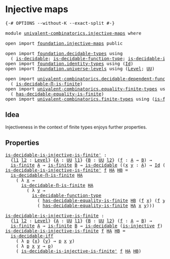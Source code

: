 # Injective maps

<pre class="Agda"><a id="27" class="Symbol">{-#</a> <a id="31" class="Keyword">OPTIONS</a> <a id="39" class="Pragma">--without-K</a> <a id="51" class="Pragma">--exact-split</a> <a id="65" class="Symbol">#-}</a>

<a id="70" class="Keyword">module</a> <a id="77" href="univalent-combinatorics.injective-maps.html" class="Module">univalent-combinatorics.injective-maps</a> <a id="116" class="Keyword">where</a>

<a id="123" class="Keyword">open</a> <a id="128" class="Keyword">import</a> <a id="135" href="foundation.injective-maps.html" class="Module">foundation.injective-maps</a> <a id="161" class="Keyword">public</a>

<a id="169" class="Keyword">open</a> <a id="174" class="Keyword">import</a> <a id="181" href="foundation.decidable-types.html" class="Module">foundation.decidable-types</a> <a id="208" class="Keyword">using</a>
  <a id="216" class="Symbol">(</a> <a id="218" href="foundation.decidable-types.html#1741" class="Function">is-decidable</a><a id="230" class="Symbol">;</a> <a id="232" href="foundation.decidable-types.html#4311" class="Function">is-decidable-function-type</a><a id="258" class="Symbol">;</a> <a id="260" href="foundation.decidable-types.html#5377" class="Function">is-decidable-iff</a><a id="276" class="Symbol">)</a>
<a id="278" class="Keyword">open</a> <a id="283" class="Keyword">import</a> <a id="290" href="foundation.identity-types.html" class="Module">foundation.identity-types</a> <a id="316" class="Keyword">using</a> <a id="322" class="Symbol">(</a><a id="323" href="foundation-core.identity-types.html#641" class="Datatype">Id</a><a id="325" class="Symbol">)</a>
<a id="327" class="Keyword">open</a> <a id="332" class="Keyword">import</a> <a id="339" href="foundation.universe-levels.html" class="Module">foundation.universe-levels</a> <a id="366" class="Keyword">using</a> <a id="372" class="Symbol">(</a><a id="373" href="Agda.Primitive.html#597" class="Postulate">Level</a><a id="378" class="Symbol">;</a> <a id="380" href="foundation-core.universe-levels.html#222" class="Primitive">UU</a><a id="382" class="Symbol">)</a>

<a id="385" class="Keyword">open</a> <a id="390" class="Keyword">import</a> <a id="397" href="univalent-combinatorics.decidable-dependent-function-types.html" class="Module">univalent-combinatorics.decidable-dependent-function-types</a> <a id="456" class="Keyword">using</a>
  <a id="464" class="Symbol">(</a> <a id="466" href="univalent-combinatorics.decidable-dependent-function-types.html#2076" class="Function">is-decidable-Π-is-finite</a><a id="490" class="Symbol">)</a>
<a id="492" class="Keyword">open</a> <a id="497" class="Keyword">import</a> <a id="504" href="univalent-combinatorics.equality-finite-types.html" class="Module">univalent-combinatorics.equality-finite-types</a> <a id="550" class="Keyword">using</a>
  <a id="558" class="Symbol">(</a> <a id="560" href="univalent-combinatorics.equality-finite-types.html#1960" class="Function">has-decidable-equality-is-finite</a><a id="592" class="Symbol">)</a>
<a id="594" class="Keyword">open</a> <a id="599" class="Keyword">import</a> <a id="606" href="univalent-combinatorics.finite-types.html" class="Module">univalent-combinatorics.finite-types</a> <a id="643" class="Keyword">using</a> <a id="649" class="Symbol">(</a><a id="650" href="univalent-combinatorics.finite-types.html#3651" class="Function">is-finite</a><a id="659" class="Symbol">)</a>
</pre>
## Idea

Injectiveness in the context of finite types enjoys further properties.

## Properties

<pre class="Agda"><a id="is-decidable-is-injective-is-finite&#39;"></a><a id="771" href="univalent-combinatorics.injective-maps.html#771" class="Function">is-decidable-is-injective-is-finite&#39;</a> <a id="808" class="Symbol">:</a>
  <a id="812" class="Symbol">{</a><a id="813" href="univalent-combinatorics.injective-maps.html#813" class="Bound">l1</a> <a id="816" href="univalent-combinatorics.injective-maps.html#816" class="Bound">l2</a> <a id="819" class="Symbol">:</a> <a id="821" href="Agda.Primitive.html#597" class="Postulate">Level</a><a id="826" class="Symbol">}</a> <a id="828" class="Symbol">{</a><a id="829" href="univalent-combinatorics.injective-maps.html#829" class="Bound">A</a> <a id="831" class="Symbol">:</a> <a id="833" href="foundation-core.universe-levels.html#222" class="Primitive">UU</a> <a id="836" href="univalent-combinatorics.injective-maps.html#813" class="Bound">l1</a><a id="838" class="Symbol">}</a> <a id="840" class="Symbol">{</a><a id="841" href="univalent-combinatorics.injective-maps.html#841" class="Bound">B</a> <a id="843" class="Symbol">:</a> <a id="845" href="foundation-core.universe-levels.html#222" class="Primitive">UU</a> <a id="848" href="univalent-combinatorics.injective-maps.html#816" class="Bound">l2</a><a id="850" class="Symbol">}</a> <a id="852" class="Symbol">(</a><a id="853" href="univalent-combinatorics.injective-maps.html#853" class="Bound">f</a> <a id="855" class="Symbol">:</a> <a id="857" href="univalent-combinatorics.injective-maps.html#829" class="Bound">A</a> <a id="859" class="Symbol">→</a> <a id="861" href="univalent-combinatorics.injective-maps.html#841" class="Bound">B</a><a id="862" class="Symbol">)</a> <a id="864" class="Symbol">→</a>
  <a id="868" href="univalent-combinatorics.finite-types.html#3651" class="Function">is-finite</a> <a id="878" href="univalent-combinatorics.injective-maps.html#829" class="Bound">A</a> <a id="880" class="Symbol">→</a> <a id="882" href="univalent-combinatorics.finite-types.html#3651" class="Function">is-finite</a> <a id="892" href="univalent-combinatorics.injective-maps.html#841" class="Bound">B</a> <a id="894" class="Symbol">→</a> <a id="896" href="foundation.decidable-types.html#1741" class="Function">is-decidable</a> <a id="909" class="Symbol">((</a><a id="911" href="univalent-combinatorics.injective-maps.html#911" class="Bound">x</a> <a id="913" href="univalent-combinatorics.injective-maps.html#913" class="Bound">y</a> <a id="915" class="Symbol">:</a> <a id="917" href="univalent-combinatorics.injective-maps.html#829" class="Bound">A</a><a id="918" class="Symbol">)</a> <a id="920" class="Symbol">→</a> <a id="922" href="foundation-core.identity-types.html#641" class="Datatype">Id</a> <a id="925" class="Symbol">(</a><a id="926" href="univalent-combinatorics.injective-maps.html#853" class="Bound">f</a> <a id="928" href="univalent-combinatorics.injective-maps.html#911" class="Bound">x</a><a id="929" class="Symbol">)</a> <a id="931" class="Symbol">(</a><a id="932" href="univalent-combinatorics.injective-maps.html#853" class="Bound">f</a> <a id="934" href="univalent-combinatorics.injective-maps.html#913" class="Bound">y</a><a id="935" class="Symbol">)</a> <a id="937" class="Symbol">→</a> <a id="939" href="foundation-core.identity-types.html#641" class="Datatype">Id</a> <a id="942" href="univalent-combinatorics.injective-maps.html#911" class="Bound">x</a> <a id="944" href="univalent-combinatorics.injective-maps.html#913" class="Bound">y</a><a id="945" class="Symbol">)</a>
<a id="947" href="univalent-combinatorics.injective-maps.html#771" class="Function">is-decidable-is-injective-is-finite&#39;</a> <a id="984" href="univalent-combinatorics.injective-maps.html#984" class="Bound">f</a> <a id="986" href="univalent-combinatorics.injective-maps.html#986" class="Bound">HA</a> <a id="989" href="univalent-combinatorics.injective-maps.html#989" class="Bound">HB</a> <a id="992" class="Symbol">=</a>
  <a id="996" href="univalent-combinatorics.decidable-dependent-function-types.html#2076" class="Function">is-decidable-Π-is-finite</a> <a id="1021" href="univalent-combinatorics.injective-maps.html#986" class="Bound">HA</a>
    <a id="1028" class="Symbol">(</a> <a id="1030" class="Symbol">λ</a> <a id="1032" href="univalent-combinatorics.injective-maps.html#1032" class="Bound">x</a> <a id="1034" class="Symbol">→</a>
      <a id="1042" href="univalent-combinatorics.decidable-dependent-function-types.html#2076" class="Function">is-decidable-Π-is-finite</a> <a id="1067" href="univalent-combinatorics.injective-maps.html#986" class="Bound">HA</a>
        <a id="1078" class="Symbol">(</a> <a id="1080" class="Symbol">λ</a> <a id="1082" href="univalent-combinatorics.injective-maps.html#1082" class="Bound">y</a> <a id="1084" class="Symbol">→</a>
          <a id="1096" href="foundation.decidable-types.html#4311" class="Function">is-decidable-function-type</a>
            <a id="1135" class="Symbol">(</a> <a id="1137" href="univalent-combinatorics.equality-finite-types.html#1960" class="Function">has-decidable-equality-is-finite</a> <a id="1170" href="univalent-combinatorics.injective-maps.html#989" class="Bound">HB</a> <a id="1173" class="Symbol">(</a><a id="1174" href="univalent-combinatorics.injective-maps.html#984" class="Bound">f</a> <a id="1176" href="univalent-combinatorics.injective-maps.html#1032" class="Bound">x</a><a id="1177" class="Symbol">)</a> <a id="1179" class="Symbol">(</a><a id="1180" href="univalent-combinatorics.injective-maps.html#984" class="Bound">f</a> <a id="1182" href="univalent-combinatorics.injective-maps.html#1082" class="Bound">y</a><a id="1183" class="Symbol">))</a>
            <a id="1198" class="Symbol">(</a> <a id="1200" href="univalent-combinatorics.equality-finite-types.html#1960" class="Function">has-decidable-equality-is-finite</a> <a id="1233" href="univalent-combinatorics.injective-maps.html#986" class="Bound">HA</a> <a id="1236" href="univalent-combinatorics.injective-maps.html#1032" class="Bound">x</a> <a id="1238" href="univalent-combinatorics.injective-maps.html#1082" class="Bound">y</a><a id="1239" class="Symbol">)))</a>

<a id="is-decidable-is-injective-is-finite"></a><a id="1244" href="univalent-combinatorics.injective-maps.html#1244" class="Function">is-decidable-is-injective-is-finite</a> <a id="1280" class="Symbol">:</a>
  <a id="1284" class="Symbol">{</a><a id="1285" href="univalent-combinatorics.injective-maps.html#1285" class="Bound">l1</a> <a id="1288" href="univalent-combinatorics.injective-maps.html#1288" class="Bound">l2</a> <a id="1291" class="Symbol">:</a> <a id="1293" href="Agda.Primitive.html#597" class="Postulate">Level</a><a id="1298" class="Symbol">}</a> <a id="1300" class="Symbol">{</a><a id="1301" href="univalent-combinatorics.injective-maps.html#1301" class="Bound">A</a> <a id="1303" class="Symbol">:</a> <a id="1305" href="foundation-core.universe-levels.html#222" class="Primitive">UU</a> <a id="1308" href="univalent-combinatorics.injective-maps.html#1285" class="Bound">l1</a><a id="1310" class="Symbol">}</a> <a id="1312" class="Symbol">{</a><a id="1313" href="univalent-combinatorics.injective-maps.html#1313" class="Bound">B</a> <a id="1315" class="Symbol">:</a> <a id="1317" href="foundation-core.universe-levels.html#222" class="Primitive">UU</a> <a id="1320" href="univalent-combinatorics.injective-maps.html#1288" class="Bound">l2</a><a id="1322" class="Symbol">}</a> <a id="1324" class="Symbol">(</a><a id="1325" href="univalent-combinatorics.injective-maps.html#1325" class="Bound">f</a> <a id="1327" class="Symbol">:</a> <a id="1329" href="univalent-combinatorics.injective-maps.html#1301" class="Bound">A</a> <a id="1331" class="Symbol">→</a> <a id="1333" href="univalent-combinatorics.injective-maps.html#1313" class="Bound">B</a><a id="1334" class="Symbol">)</a> <a id="1336" class="Symbol">→</a>
  <a id="1340" href="univalent-combinatorics.finite-types.html#3651" class="Function">is-finite</a> <a id="1350" href="univalent-combinatorics.injective-maps.html#1301" class="Bound">A</a> <a id="1352" class="Symbol">→</a> <a id="1354" href="univalent-combinatorics.finite-types.html#3651" class="Function">is-finite</a> <a id="1364" href="univalent-combinatorics.injective-maps.html#1313" class="Bound">B</a> <a id="1366" class="Symbol">→</a> <a id="1368" href="foundation.decidable-types.html#1741" class="Function">is-decidable</a> <a id="1381" class="Symbol">(</a><a id="1382" href="foundation.injective-maps.html#1295" class="Function">is-injective</a> <a id="1395" href="univalent-combinatorics.injective-maps.html#1325" class="Bound">f</a><a id="1396" class="Symbol">)</a>
<a id="1398" href="univalent-combinatorics.injective-maps.html#1244" class="Function">is-decidable-is-injective-is-finite</a> <a id="1434" href="univalent-combinatorics.injective-maps.html#1434" class="Bound">f</a> <a id="1436" href="univalent-combinatorics.injective-maps.html#1436" class="Bound">HA</a> <a id="1439" href="univalent-combinatorics.injective-maps.html#1439" class="Bound">HB</a> <a id="1442" class="Symbol">=</a>
  <a id="1446" href="foundation.decidable-types.html#5377" class="Function">is-decidable-iff</a>
    <a id="1467" class="Symbol">(</a> <a id="1469" class="Symbol">λ</a> <a id="1471" href="univalent-combinatorics.injective-maps.html#1471" class="Bound">p</a> <a id="1473" class="Symbol">{</a><a id="1474" href="univalent-combinatorics.injective-maps.html#1474" class="Bound">x</a><a id="1475" class="Symbol">}</a> <a id="1477" class="Symbol">{</a><a id="1478" href="univalent-combinatorics.injective-maps.html#1478" class="Bound">y</a><a id="1479" class="Symbol">}</a> <a id="1481" class="Symbol">→</a> <a id="1483" href="univalent-combinatorics.injective-maps.html#1471" class="Bound">p</a> <a id="1485" href="univalent-combinatorics.injective-maps.html#1474" class="Bound">x</a> <a id="1487" href="univalent-combinatorics.injective-maps.html#1478" class="Bound">y</a><a id="1488" class="Symbol">)</a>
    <a id="1494" class="Symbol">(</a> <a id="1496" class="Symbol">λ</a> <a id="1498" href="univalent-combinatorics.injective-maps.html#1498" class="Bound">p</a> <a id="1500" href="univalent-combinatorics.injective-maps.html#1500" class="Bound">x</a> <a id="1502" href="univalent-combinatorics.injective-maps.html#1502" class="Bound">y</a> <a id="1504" class="Symbol">→</a> <a id="1506" href="univalent-combinatorics.injective-maps.html#1498" class="Bound">p</a><a id="1507" class="Symbol">)</a>
    <a id="1513" class="Symbol">(</a> <a id="1515" href="univalent-combinatorics.injective-maps.html#771" class="Function">is-decidable-is-injective-is-finite&#39;</a> <a id="1552" href="univalent-combinatorics.injective-maps.html#1434" class="Bound">f</a> <a id="1554" href="univalent-combinatorics.injective-maps.html#1436" class="Bound">HA</a> <a id="1557" href="univalent-combinatorics.injective-maps.html#1439" class="Bound">HB</a><a id="1559" class="Symbol">)</a>
</pre>